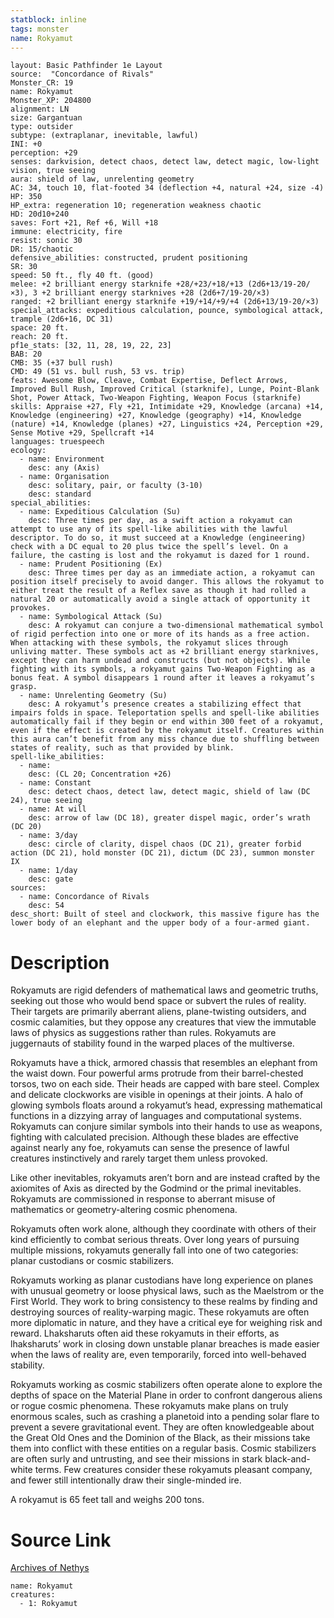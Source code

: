 ```yaml
---
statblock: inline
tags: monster
name: Rokyamut
---
```

```statblock
layout: Basic Pathfinder 1e Layout
source:  "Concordance of Rivals"
Monster_CR: 19
name: Rokyamut
Monster_XP: 204800
alignment: LN
size: Gargantuan
type: outsider
subtype: (extraplanar, inevitable, lawful)
INI: +0
perception: +29
senses: darkvision, detect chaos, detect law, detect magic, low-light vision, true seeing
aura: shield of law, unrelenting geometry
AC: 34, touch 10, flat-footed 34 (deflection +4, natural +24, size -4)
HP: 350
HP_extra: regeneration 10; regeneration weakness chaotic
HD: 20d10+240
saves: Fort +21, Ref +6, Will +18
immune: electricity, fire
resist: sonic 30
DR: 15/chaotic
defensive_abilities: constructed, prudent positioning
SR: 30
speed: 50 ft., fly 40 ft. (good)
melee: +2 brilliant energy starknife +28/+23/+18/+13 (2d6+13/19-20/×3), 3 +2 brilliant energy starknives +28 (2d6+7/19-20/×3)
ranged: +2 brilliant energy starknife +19/+14/+9/+4 (2d6+13/19-20/×3)
special_attacks: expeditious calculation, pounce, symbological attack, trample (2d6+16, DC 31)
space: 20 ft.
reach: 20 ft.
pf1e_stats: [32, 11, 28, 19, 22, 23]
BAB: 20
CMB: 35 (+37 bull rush)
CMD: 49 (51 vs. bull rush, 53 vs. trip)
feats: Awesome Blow, Cleave, Combat Expertise, Deflect Arrows, Improved Bull Rush, Improved Critical (starknife), Lunge, Point-Blank Shot, Power Attack, Two-Weapon Fighting, Weapon Focus (starknife)
skills: Appraise +27, Fly +21, Intimidate +29, Knowledge (arcana) +14, Knowledge (engineering) +27, Knowledge (geography) +14, Knowledge (nature) +14, Knowledge (planes) +27, Linguistics +24, Perception +29, Sense Motive +29, Spellcraft +14
languages: truespeech
ecology:
  - name: Environment
    desc: any (Axis)
  - name: Organisation
    desc: solitary, pair, or faculty (3-10)
    desc: standard
special_abilities:
  - name: Expeditious Calculation (Su)
    desc: Three times per day, as a swift action a rokyamut can attempt to use any of its spell-like abilities with the lawful descriptor. To do so, it must succeed at a Knowledge (engineering) check with a DC equal to 20 plus twice the spell’s level. On a failure, the casting is lost and the rokyamut is dazed for 1 round.
  - name: Prudent Positioning (Ex)
    desc: Three times per day as an immediate action, a rokyamut can position itself precisely to avoid danger. This allows the rokyamut to either treat the result of a Reflex save as though it had rolled a natural 20 or automatically avoid a single attack of opportunity it provokes.
  - name: Symbological Attack (Su)
    desc: A rokyamut can conjure a two-dimensional mathematical symbol of rigid perfection into one or more of its hands as a free action. When attacking with these symbols, the rokyamut slices through unliving matter. These symbols act as +2 brilliant energy starknives, except they can harm undead and constructs (but not objects). While fighting with its symbols, a rokyamut gains Two-Weapon Fighting as a bonus feat. A symbol disappears 1 round after it leaves a rokyamut’s grasp.
  - name: Unrelenting Geometry (Su)
    desc: A rokyamut’s presence creates a stabilizing effect that impairs folds in space. Teleportation spells and spell-like abilities automatically fail if they begin or end within 300 feet of a rokyamut, even if the effect is created by the rokyamut itself. Creatures within this aura can’t benefit from any miss chance due to shuffling between states of reality, such as that provided by blink.
spell-like_abilities:
  - name:
    desc: (CL 20; Concentration +26)
  - name: Constant
    desc: detect chaos, detect law, detect magic, shield of law (DC 24), true seeing
  - name: At will
    desc: arrow of law (DC 18), greater dispel magic, order’s wrath (DC 20)
  - name: 3/day
    desc: circle of clarity, dispel chaos (DC 21), greater forbid action (DC 21), hold monster (DC 21), dictum (DC 23), summon monster IX
  - name: 1/day
    desc: gate
sources:
  - name: Concordance of Rivals
    desc: 54
desc_short: Built of steel and clockwork, this massive figure has the lower body of an elephant and the upper body of a four-armed giant.
```
# Description
Rokyamuts are rigid defenders of mathematical laws and geometric truths, seeking out those who would bend space or subvert the rules of reality. Their targets are primarily aberrant aliens, plane-twisting outsiders, and cosmic calamities, but they oppose any creatures that view the immutable laws of physics as suggestions rather than rules. Rokyamuts are juggernauts of stability found in the warped places of the multiverse.

 Rokyamuts have a thick, armored chassis that resembles an elephant from the waist down. Four powerful arms protrude from their barrel-chested torsos, two on each side. Their heads are capped with bare steel. Complex and delicate clockworks are visible in openings at their joints. A halo of glowing symbols floats around a rokyamut’s head, expressing mathematical functions in a dizzying array of languages and computational systems. Rokyamuts can conjure similar symbols into their hands to use as weapons, fighting with calculated precision. Although these blades are effective against nearly any foe, rokyamuts can sense the presence of lawful creatures instinctively and rarely target them unless provoked.

 Like other inevitables, rokyamuts aren’t born and are instead crafted by the axiomites of Axis as directed by the Godmind or the primal inevitables. Rokyamuts are commissioned in response to aberrant misuse of mathematics or geometry-altering cosmic phenomena.

 Rokyamuts often work alone, although they coordinate with others of their kind efficiently to combat serious threats. Over long years of pursuing multiple missions, rokyamuts generally fall into one of two categories: planar custodians or cosmic stabilizers.

 Rokyamuts working as planar custodians have long experience on planes with unusual geometry or loose physical laws, such as the Maelstrom or the First World. They work to bring consistency to these realms by finding and destroying sources of reality-warping magic. These rokyamuts are often more diplomatic in nature, and they have a critical eye for weighing risk and reward. Lhaksharuts often aid these rokyamuts in their efforts, as lhaksharuts’ work in closing down unstable planar breaches is made easier when the laws of reality are, even temporarily, forced into well-behaved stability.

 Rokyamuts working as cosmic stabilizers often operate alone to explore the depths of space on the Material Plane in order to confront dangerous aliens or rogue cosmic phenomena. These rokyamuts make plans on truly enormous scales, such as crashing a planetoid into a pending solar flare to prevent a severe gravitational event. They are often knowledgeable about the Great Old Ones and the Dominion of the Black, as their missions take them into conflict with these entities on a regular basis. Cosmic stabilizers are often surly and untrusting, and see their missions in stark black-and-white terms. Few creatures consider these rokyamuts pleasant company, and fewer still intentionally draw their single-minded ire.

 A rokyamut is 65 feet tall and weighs 200 tons.
# Source Link
[Archives of Nethys](https://aonprd.com/MonsterDisplay.aspx?ItemName=Rokyamut)
```encounter-table
name: Rokyamut
creatures:
  - 1: Rokyamut
```

